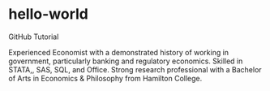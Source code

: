 # hello-world
GitHub Tutorial

Experienced Economist with a demonstrated history of working in government, particularly banking and regulatory economics. Skilled in STATA,, SAS, SQL, and Office. Strong research professional with a Bachelor of Arts in Economics & Philosophy from Hamilton College.
